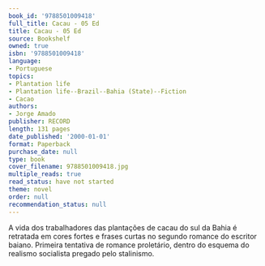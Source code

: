 ```yaml
---
book_id: '9788501009418'
full_title: Cacau - 05 Ed
title: Cacau - 05 Ed
source: Bookshelf
owned: true
isbn: '9788501009418'
language:
- Portuguese
topics:
- Plantation life
- Plantation life--Brazil--Bahia (State)--Fiction
- Cacao
authors:
- Jorge Amado
publisher: RECORD
length: 131 pages
date_published: '2000-01-01'
format: Paperback
purchase_date: null
type: book
cover_filename: 9788501009418.jpg
multiple_reads: true
read_status: have not started
theme: novel
order: null
recommendation_status: null
---
```

A vida dos trabalhadores das plantações de cacau do sul da Bahia é retratada em cores fortes e frases curtas no segundo romance do escritor baiano. Primeira tentativa de romance proletário, dentro do esquema do realismo socialista pregado pelo stalinismo.

